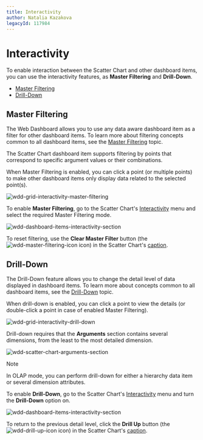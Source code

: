 ```yaml
---
title: Interactivity
author: Natalia Kazakova
legacyId: 117984
---
```

# Interactivity
To enable interaction between the Scatter Chart and other dashboard items, you can use the interactivity features, as **Master Filtering** and **Drill-Down**.
* [Master Filtering](#masterfiltering)
* [Drill-Down](#drilldown)

## <a name="masterfiltering"/>Master Filtering
The Web Dashboard allows you to use any data aware dashboard item as a filter for other dashboard items. To learn more about filtering concepts common to all dashboard items, see the [Master Filtering](../../interactivity/master-filtering.md) topic.

The Scatter Chart dashboard item supports filtering by points that correspond to specific argument values or their combinations.

When Master Filtering is enabled, you can click a point (or multiple points) to make other dashboard items only display data related to the selected point(s).

![wdd-grid-interactivity-master-filtering](../../../../images/img125268.png)

To enable **Master Filtering**, go to the Scatter Chart's [Interactivity](../../ui-elements/dashboard-item-menu.md) menu and select the required Master Filtering mode.

![wdd-dashboard-items-interactivity-section](../../../../images/img125270.png)

To reset filtering, use the **Clear Master Filter** button (the ![wdd-master-filtering-icon](../../../../images/img125072.png) icon) in the Scatter Chart's [caption](../../dashboard-layout/dashboard-item-caption.md).

## <a name="drilldown"/>Drill-Down
The Drill-Down feature allows you to change the detail level of data displayed in dashboard items. To learn more about concepts common to all dashboard items, see the [Drill-Down](../../interactivity/drill-down.md) topic.

When drill-down is enabled, you can click a point to view the details (or double-click a point in case of enabled Master Filtering).

![wdd-grid-interactivity-drill-down](../../../../images/img125267.png)

Drill-down requires that the **Arguments** section contains several dimensions, from the least to the most detailed dimension.

![wdd-scatter-chart-arguments-section](../../../../images/img125269.png)

> [!NOTE]
> In OLAP mode, you can perform drill-down for either a hierarchy data item or several dimension attributes.

To enable **Drill-Down**, go to the Scatter Chart's [Interactivity](../../ui-elements/dashboard-item-menu.md) menu and turn the **Drill-Down** option on.

![wdd-dashboard-items-interactivity-section](../../../../images/img125270.png)

To return to the previous detail level, click the **Drill Up** button (the ![wdd-drill-up-icon](../../../../images/img125074.png) icon) in the Scatter Chart's [caption](../../dashboard-layout/dashboard-item-caption.md).